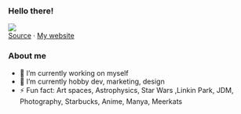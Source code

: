 ### Hello there!

![](https://i.imgur.com/LvWe8N2.gif)  
[Source](https://gfycat.com/ru/unsteadyjitteryhypsilophodon-pikachu) · [My website](https://pozharov.xyz/)

### About me

- 🔭 I’m currently working on myself
- 🌱 I’m currently hobby dev, marketing, design
- ⚡ Fun fact: Art spaces, Astrophysics, Star Wars ,Linkin Park, JDM, Photography, Starbucks, Anime, Manya, Meerkats
